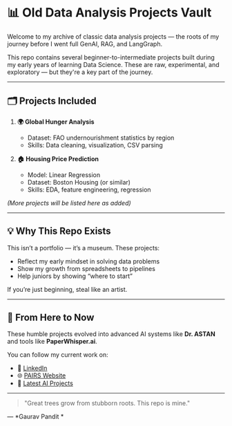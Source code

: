 # 📊 Old Data Analysis Projects Vault

Welcome to my archive of classic data analysis projects — the roots of my journey before I went full GenAI, RAG, and LangGraph.

This repo contains several beginner-to-intermediate projects built during my early years of learning Data Science. These are raw, experimental, and exploratory — but they're a key part of the journey.

---

## 🗂️ Projects Included

1. **🌍 Global Hunger Analysis**
   - Dataset: FAO undernourishment statistics by region
   - Skills: Data cleaning, visualization, CSV parsing

2. **🏠 Housing Price Prediction**
   - Model: Linear Regression
   - Dataset: Boston Housing (or similar)
   - Skills: EDA, feature engineering, regression

*(More projects will be listed here as added)*

---

## 💡 Why This Repo Exists

This isn’t a portfolio — it’s a museum. These projects:
- Reflect my early mindset in solving data problems
- Show my growth from spreadsheets to pipelines
- Help juniors by showing “where to start”

If you’re just beginning, steal like an artist.

---

## 🚀 From Here to Now

These humble projects evolved into advanced AI systems like **Dr. ASTAN** and tools like **PaperWhisper.ai**.

You can follow my current work on:
- 🔗 [LinkedIn](https://linkedin.com/in/gauravpandit)
- 🌐 [PAIRS Website](https://your-link.com)
- 🧠 [Latest AI Projects](https://github.com/your-new-genai-repos)

---

> "Great trees grow from stubborn roots. This repo is mine."

— *Gaurav Pandit *

